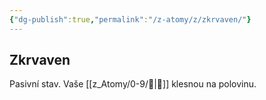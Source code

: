 ```yaml
---
{"dg-publish":true,"permalink":"/z-atomy/z/zkrvaven/"}
---
```


## Zkrvaven
Pasivní stav. Vaše [[z_Atomy/0-9/💖\|💖]] klesnou na polovinu.